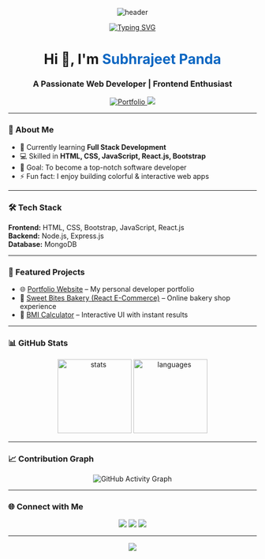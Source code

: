 <!-- Animated Banner Header with Name -->
<p align="center">
  <img src="https://capsule-render.vercel.app/api?type=waving&color=0A66C2&height=220&section=header&text=Subhrajeet%20Panda&fontSize=50&fontColor=ffffff&animation=fadeIn&fontAlignY=35&desc=A%20Passionate%20Web%20Developer%20%7C%20Frontend%20Enthusiast&descAlignY=55&descAlign=50" alt="header"/>
</p>

<!-- Fancy Typing Animation -->
<p align="center">
  <a href="https://github.com/subhrajeetpanda28">
    <img src="https://readme-typing-svg.herokuapp.com?font=Fira+Code&weight=600&size=24&pause=1200&color=0A66C2&center=true&vCenter=true&width=600&height=50&lines=👨‍💻+Frontend+Developer;⚡+React.js+Enthusiast;🌱+Full+Stack+Learner;🎨+Interactive+UI+Creator" alt="Typing SVG" />
  </a>
</p>

<h1 align="center">Hi 👋, I'm <span style="color:#0A66C2;">Subhrajeet Panda</span></h1>
<h3 align="center">A Passionate Web Developer | Frontend Enthusiast</h3>

<p align="center">
  <a href="https://subhrajeetpanda28.github.io/My_Portfolio/" target="_blank">
    <img src="https://img.shields.io/badge/Portfolio-%230A66C2.svg?&style=for-the-badge&logo=vercel&logoColor=white" alt="Portfolio" />
  </a>
  <a href="mailto:subhhrajeetpanda94@gmail.com">
    <img src="https://img.shields.io/badge/Email-%23D14836.svg?style=for-the-badge&logo=gmail&logoColor=white" />
  </a>
</p>

---

### 🚀 About Me
- 🌱 Currently learning **Full Stack Development**  
- 💻 Skilled in **HTML, CSS, JavaScript, React.js, Bootstrap**  
- 🎯 Goal: To become a top-notch software developer  
- ⚡ Fun fact: I enjoy building colorful & interactive web apps  

---

### 🛠️ Tech Stack
**Frontend:** HTML, CSS, Bootstrap, JavaScript, React.js  
**Backend:** Node.js, Express.js  
**Database:** MongoDB  

---

### 📂 Featured Projects
- 🌐 [Portfolio Website](https://subhrajeetpanda28.github.io) – My personal developer portfolio  
- 🍰 [Sweet Bites Bakery (React E-Commerce)](https://github.com/subhrajeetpanda28/Sweet-Bites-Bakery) – Online bakery shop experience  
- 🧮 [BMI Calculator](https://github.com/subhrajeetpanda28/BMI-Calculator) – Interactive UI with instant results  

---

### 📊 GitHub Stats
<p align="center">
  <img src="https://github-readme-stats.vercel.app/api?username=subhrajeetpanda28&show_icons=true&theme=blueberry" alt="stats" height="150"/> 
  <img src="https://github-readme-stats.vercel.app/api/top-langs/?username=subhrajeetpanda28&layout=compact&theme=blueberry" alt="languages" height="150"/>
</p>

---

### 📈 Contribution Graph
<p align="center">
  <img src="https://github-readme-activity-graph.vercel.app/graph?username=subhrajeetpanda28&theme=react-dark&bg_color=0A66C2&hide_border=true" alt="GitHub Activity Graph" />
</p>

---

### 🌐 Connect with Me
<p align="center">
  <a href="https://www.linkedin.com/in/subhrajeet-panda-sp28"><img src="https://img.shields.io/badge/LinkedIn-blue?style=for-the-badge&logo=linkedin" /></a>
  <a href="https://github.com/subhrajeetpanda28"><img src="https://img.shields.io/badge/GitHub-black?style=for-the-badge&logo=github" /></a>
  <a href="mailto:subhrajeetpanda94@gmail.com"><img src="https://img.shields.io/badge/Email-red?style=for-the-badge&logo=gmail" /></a>
</p>

---

<!-- Animated Wave Divider -->
<p align="center">
  <img src="https://capsule-render.vercel.app/api?type=waving&color=0A66C2&height=80&section=footer"/>
</p>
